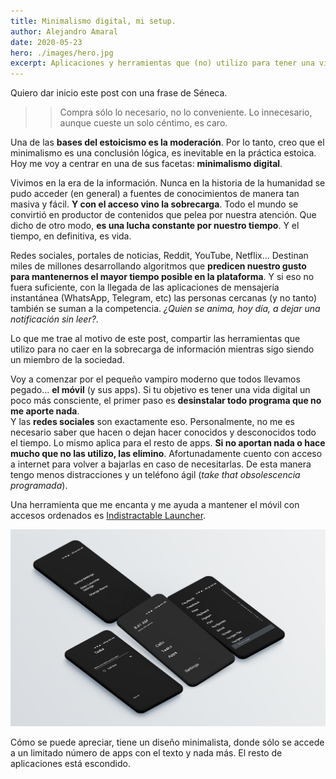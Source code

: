 ```yaml
---
title: Minimalismo digital, mi setup.
author: Alejandro Amaral
date: 2020-05-23
hero: ./images/hero.jpg
excerpt: Aplicaciones y herramientas que (no) utilizo para tener una vida digital organizada.
---
```


Quiero dar inicio este post con una frase de Séneca.

>> Compra sólo lo necesario, no lo conveniente. Lo innecesario, aunque cueste un solo céntimo, es caro.

Una de las **bases del estoicismo es la moderación**. Por lo tanto, creo que el
minimalismo es una conclusión lógica, es inevitable en la práctica estoica. Hoy
me voy a centrar en una de sus facetas: **minimalismo digital**.

Vivimos en la era de la información. Nunca en la historia de la humanidad se
pudo acceder (en general) a fuentes de conocimientos de manera tan masiva y
fácil. **Y con el acceso vino la sobrecarga**. Todo el mundo se convirtió en
productor de contenidos que pelea por nuestra atención. Que dicho de
otro modo, **es una lucha constante por nuestro tiempo**. Y el tiempo, en
definitiva, es vida.

Redes sociales, portales de noticias, Reddit, YouTube, Netflix... Destinan miles de millones
desarrollando algoritmos que **predicen nuestro gusto para mantenernos el mayor
tiempo posible en la plataforma**. Y si eso no fuera suficiente, con la llegada
de las aplicaciones de mensajería instantánea (WhatsApp, Telegram, etc) las
personas cercanas (y no tanto) también se suman a la competencia. _¿Quien se
anima, hoy día, a dejar una notificación sin leer?_.

Lo que me trae al motivo de este post, compartir las herramientas que
utilizo para no caer en la sobrecarga de información mientras sigo siendo un
miembro de la sociedad.

Voy a comenzar por el pequeño vampiro moderno que todos llevamos pegado... **el
móvil** (y sus apps). Si tu objetivo es tener una vida digital un poco más consciente, el
primer paso es **desinstalar todo programa que no me aporte nada**.  
Y las **redes sociales** son exactamente eso. Personalmente, no me es
necesario saber que hacen o dejan hacer conocidos y desconocidos todo el
tiempo. Lo mismo aplica para el resto de apps. **Si no aportan nada o hace mucho
que no las utilizo, las elimino**. Afortunadamente cuento con acceso a internet
para volver a bajarlas en caso de necesitarlas. De esta manera tengo menos 
distracciones y un teléfono ágil (_take that obsolescencia programada_).

Una herramienta que me encanta y me ayuda a mantener el móvil con accesos
ordenados es [Indistractable Launcher](https://play.google.com/store/apps/details?id=com.indistractablelauncher.android).


![Indistractable launcher](./images/android_launcher.webp)

Cómo se puede apreciar, tiene un diseño minimalista, donde sólo se accede a un
limitado número de apps con el texto y nada más. El resto de aplicaciones está
escondido.
